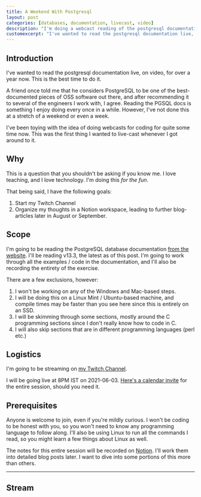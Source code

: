 ```yaml
---
title: A Weekend With Postgresql
layout: post
categories: [databases, documentation, livecast, video]
description: "I'm doing a webcast reading of the postgresql documentation."
customexcerpt: "I've wanted to read the postgresql documentation live, on video, for over a year now. This is the best time to do it."
---
```


## Introduction

I've wanted to read the postgresql documentation live, on video, for over a
year now. This is the best time to do it.

A friend once told me that he considers PostgreSQL to be one of the
best-documented pieces of OSS software out there, and after recommending it to
several of the engineers I work with, I agree. Reading the PGSQL docs is
something I enjoy doing every once in a while. However, I've not done this at a
stretch of a weekend or even a week.

I've been toying with the idea of doing webcasts for coding for quite some time
now. This was the first thing I wanted to live-cast whenever I got around to
it.

## Why

This is a question that you shouldn't be asking if you know me. I love teaching, and I love technology. I'm doing this *for the fun*.

That being said, I have the following goals:

1. Start my Twitch Channel
2. Organize my thoughts in a Notion workspace, leading to further blog-articles later in August or September.

## Scope

I'm going to be reading the PostgreSQL database documentation
[from the website](https://www.postgresql.org/docs/13/index.html).
I'll be reading v13.3, the latest as of this post. I'm going to work through
all the examples / code in the documentation, and I'll also be recording the
entirety of the exercise.

There are a few exclusions, however:

1. I won't be working on any of the Windows and Mac-based steps.
2. I will be doing this on a Linux Mint / Ubuntu-based machine, and compile times may be faster than you see here since this is entirely on an SSD.
3. I will be skimming through some sections, mostly around the C programming
   sections since I don't really know how to code in C.
4. I will also skip sections that are in different programming languages (perl etc.)

## Logistics

I'm going to be streaming on [my Twitch Channel](https://twitch.tv/stonecharioteer).

I will be going live at 8PM IST on 2021-06-03.
[Here's a calendar invite](https://calendar.google.com/event?action=TEMPLATE&tmeid=MGthcm1jMXRsYmJjdWZibXYwb2xxMTRsaDkga3R2a3ZpbmF5a2VlcnRoaUBt&tmsrc=ktvkvinaykeerthi%40gmail.com)
for the entire session, should you need it.

## Prerequisites

Anyone is welcome to join, even if you're mildly curious. I won't be coding to
be honest with you, so you won't need to know any programming language to
follow along. I'll also be using Linux to run all the commands I read, so you
might learn a few things about Linux as well.

The notes for this entire session will be recorded on [Notion](https://www.notion.so/A-Weekend-With-PostgreSQL-68b98f680d8c4cbdb0f80fb99223c742). I'll work them
into detailed blog posts later. I want to dive into some portions of this more
than others.

----

## Stream

<br />

<div id="twitch-embed"></div>

<script src="https://embed.twitch.tv/embed/v1.js"></script>

<script type="text/javascript">
  new Twitch.Embed("twitch-embed", {
    width: 854,
    height: 480,
    channel: "stonecharioteer",
  });
</script>

